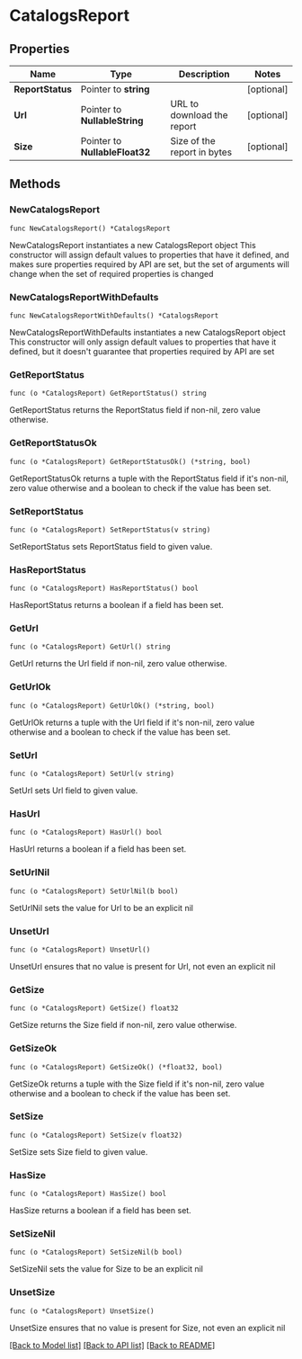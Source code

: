 # CatalogsReport

## Properties

Name | Type | Description | Notes
------------ | ------------- | ------------- | -------------
**ReportStatus** | Pointer to **string** |  | [optional] 
**Url** | Pointer to **NullableString** | URL to download the report | [optional] 
**Size** | Pointer to **NullableFloat32** | Size of the report in bytes | [optional] 

## Methods

### NewCatalogsReport

`func NewCatalogsReport() *CatalogsReport`

NewCatalogsReport instantiates a new CatalogsReport object
This constructor will assign default values to properties that have it defined,
and makes sure properties required by API are set, but the set of arguments
will change when the set of required properties is changed

### NewCatalogsReportWithDefaults

`func NewCatalogsReportWithDefaults() *CatalogsReport`

NewCatalogsReportWithDefaults instantiates a new CatalogsReport object
This constructor will only assign default values to properties that have it defined,
but it doesn't guarantee that properties required by API are set

### GetReportStatus

`func (o *CatalogsReport) GetReportStatus() string`

GetReportStatus returns the ReportStatus field if non-nil, zero value otherwise.

### GetReportStatusOk

`func (o *CatalogsReport) GetReportStatusOk() (*string, bool)`

GetReportStatusOk returns a tuple with the ReportStatus field if it's non-nil, zero value otherwise
and a boolean to check if the value has been set.

### SetReportStatus

`func (o *CatalogsReport) SetReportStatus(v string)`

SetReportStatus sets ReportStatus field to given value.

### HasReportStatus

`func (o *CatalogsReport) HasReportStatus() bool`

HasReportStatus returns a boolean if a field has been set.

### GetUrl

`func (o *CatalogsReport) GetUrl() string`

GetUrl returns the Url field if non-nil, zero value otherwise.

### GetUrlOk

`func (o *CatalogsReport) GetUrlOk() (*string, bool)`

GetUrlOk returns a tuple with the Url field if it's non-nil, zero value otherwise
and a boolean to check if the value has been set.

### SetUrl

`func (o *CatalogsReport) SetUrl(v string)`

SetUrl sets Url field to given value.

### HasUrl

`func (o *CatalogsReport) HasUrl() bool`

HasUrl returns a boolean if a field has been set.

### SetUrlNil

`func (o *CatalogsReport) SetUrlNil(b bool)`

 SetUrlNil sets the value for Url to be an explicit nil

### UnsetUrl
`func (o *CatalogsReport) UnsetUrl()`

UnsetUrl ensures that no value is present for Url, not even an explicit nil
### GetSize

`func (o *CatalogsReport) GetSize() float32`

GetSize returns the Size field if non-nil, zero value otherwise.

### GetSizeOk

`func (o *CatalogsReport) GetSizeOk() (*float32, bool)`

GetSizeOk returns a tuple with the Size field if it's non-nil, zero value otherwise
and a boolean to check if the value has been set.

### SetSize

`func (o *CatalogsReport) SetSize(v float32)`

SetSize sets Size field to given value.

### HasSize

`func (o *CatalogsReport) HasSize() bool`

HasSize returns a boolean if a field has been set.

### SetSizeNil

`func (o *CatalogsReport) SetSizeNil(b bool)`

 SetSizeNil sets the value for Size to be an explicit nil

### UnsetSize
`func (o *CatalogsReport) UnsetSize()`

UnsetSize ensures that no value is present for Size, not even an explicit nil

[[Back to Model list]](../README.md#documentation-for-models) [[Back to API list]](../README.md#documentation-for-api-endpoints) [[Back to README]](../README.md)


